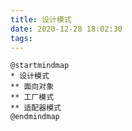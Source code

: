 ```yaml
---
title: 设计模式
date: 2020-12-28 18:02:30
tags:
---
```

```plantuml
@startmindmap
* 设计模式
** 面向对象
** 工厂模式
** 适配器模式
@endmindmap
```
